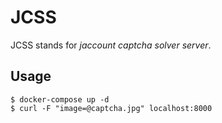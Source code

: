 # JCSS

JCSS stands for *jaccount captcha solver server*.

## Usage

``` shell script
$ docker-compose up -d
$ curl -F "image=@captcha.jpg" localhost:8000
```